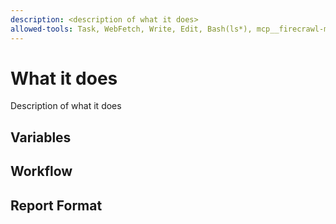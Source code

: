 ```yaml
---
description: <description of what it does>
allowed-tools: Task, WebFetch, Write, Edit, Bash(ls*), mcp__firecrawl-mcp__firecrawl_scrape
---
```


# What it does
Description of what it does

## Variables

## Workflow

## Report Format
